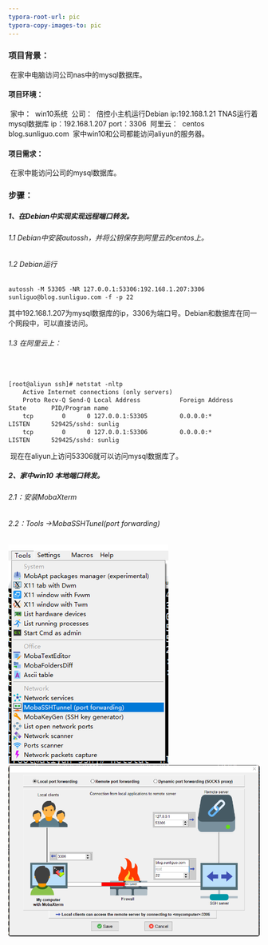 ```yaml
---
typora-root-url: pic
typora-copy-images-to: pic
---
```


### 项目背景：

​	在家中电脑访问公司nas中的mysql数据库。	

#### 项目环境：

​	家中：
​		win10系统
​	公司：
​		倍控小主机运行Debian	ip:192.168.1.21
​		TNAS运行着mysql数据库  ip：192.168.1.207 port：3306
​	阿里云：
​		centos 	blog.sunliguo.com
​	家中win10和公司都能访问aliyun的服务器。

#### 项目需求：

​	在家中能访问公司的mysql数据库。
​	

### 步骤：

##### 1、在Debian中实现实现远程端口转发。

###### 1.1 Debian中安装autossh，并将公钥保存到阿里云的centos上。

###### 1.2 Debian运行


	autossh -M 53305 -NR 127.0.0.1:53306:192.168.1.207:3306 sunliguo@blog.sunliguo.com -f -p 22


​	其中192.168.1.207为mysql数据库的ip，3306为端口号。Debian和数据库在同一个网段中，可以直接访问。		

###### 1.3	在阿里云上：

​			

```
[root@aliyun ssh]# netstat -nltp
	Active Internet connections (only servers)
	Proto Recv-Q Send-Q Local Address           Foreign Address         State       PID/Program name
	tcp        0      0 127.0.0.1:53305         0.0.0.0:*               LISTEN      529425/sshd: sunlig
	tcp        0      0 127.0.0.1:53306         0.0.0.0:*               LISTEN      529425/sshd: sunlig
```


​			现在在aliyun上访问53306就可以访问mysql数据库了。

##### 2、家中win10 本地端口转发。

###### 	2.1：安装MobaXterm

###### 	2.2：Tools ->MobaSSHTunel(port forwarding)



![image-20220604185718562](/image-20220604185718562.png)![2022-06-04_182217](/2022-06-04_182217.png)